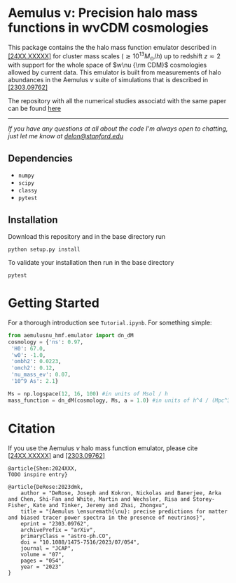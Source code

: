 # Aemulus ν: Precision halo mass functions in wνCDM cosmologies
This package contains the the halo mass function emulator described in [ [24XX.XXXXX]](TODO) for cluster mass scales ($\gtrsim 10^{13}M_\odot  / h$) up to redshift $z \eqsim 2$ with support for the whole space of $w\nu {\rm CDM}$ cosmologies allowed by current data. This emulator is built from measurements of halo abundances in the Aemulus $\nu$ suite of simulations that is described in [ [2303.09762]](https://arxiv.org/abs/2303.09762)

The repository with all the numerical studies associatd with the same paper can be found [here](TODO)

---

*If you have any questions at all about the code I'm always open to chatting, just let me know at [delon@stanford.edu](mailto:delon@stanford.edu)*


## Dependencies
- `numpy`
- `scipy`
- `classy`
- `pytest`

## Installation 
Download this repository and in the base directory run
```
python setup.py install
```
To validate your installation then run in the base directory
```
pytest
```

# Getting Started
For a thorough introduction see `Tutorial.ipynb`. For something simple:
```python
from aemulusnu_hmf.emulator import dn_dM
cosmology = {'ns': 0.97,
 'H0': 67.0,
 'w0': -1.0,
 'ombh2': 0.0223,
 'omch2': 0.12,
 'nu_mass_ev': 0.07,
 '10^9 As': 2.1}

Ms = np.logspace(12, 16, 100) #in units of Msol / h
mass_function = dn_dM(cosmology, Ms, a = 1.0) #in units of h^4 / (Mpc^3  Msol)
```

# Citation
If you use the Aemulus $\nu$ halo mass function emulator, please cite [ [24XX.XXXXX]](TODO) and [ [2303.09762]](https://arxiv.org/abs/2303.09762)

```
@article{Shen:2024XXX, 
TODO inspire entry}
```

```
@article{DeRose:2023dmk,
    author = "DeRose, Joseph and Kokron, Nickolas and Banerjee, Arka and Chen, Shi-Fan and White, Martin and Wechsler, Risa and Storey-Fisher, Kate and Tinker, Jeremy and Zhai, Zhongxu",
    title = "{Aemulus \ensuremath{\nu}: precise predictions for matter and biased tracer power spectra in the presence of neutrinos}",
    eprint = "2303.09762",
    archivePrefix = "arXiv",
    primaryClass = "astro-ph.CO",
    doi = "10.1088/1475-7516/2023/07/054",
    journal = "JCAP",
    volume = "07",
    pages = "054",
    year = "2023"
}
```
